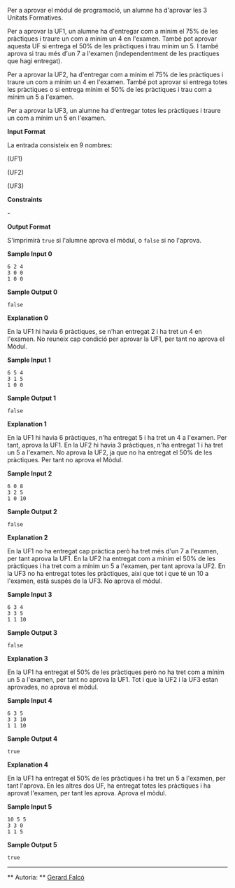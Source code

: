 Per a aprovar el mòdul de programació, un alumne ha d'aprovar les 3
Unitats Formatives.

Per a aprovar la UF1, un alumne ha d'entregar com a mínim el 75% de les
pràctiques i traure un com a mínim un 4 en l'examen. També pot aprovar
aquesta UF si entrega el 50% de les pràctiques i trau mínim un 5. I
també aprova si trau més d'un 7 a l'examen (independentment de les
practiques que hagi entregat).

Per a aprovar la UF2, ha d'entregar com a mínim el 75% de les pràctiques
i traure un com a mínim un 4 en l'examen. També pot aprovar si entrega
totes les pràctiques o si entrega mínim el 50% de les pràctiques i trau
com a mínim un 5 a l'examen.

Per a aprovar la UF3, un alumne ha d'entregar totes les pràctiques i
traure un com a mínim un 5 en l'examen.

**Input Format**

La entrada consisteix en 9 nombres:

(UF1)

(UF2)

(UF3)

**Constraints**

\-

**Output Format**

S'imprimirà `true` si l'alumne aprova el mòdul, o `false` si no
l'aprova.

**Sample Input 0**

    6 2 4
    3 0 0
    1 0 0

**Sample Output 0**

    false

**Explanation 0**

En la UF1 hi havia 6 pràctiques, se n'han entregat 2 i ha tret un 4 en
l'examen. No reuneix cap condició per aprovar la UF1, per tant no aprova
el Mòdul.

**Sample Input 1**

    6 5 4
    3 1 5
    1 0 0

**Sample Output 1**

    false

**Explanation 1**

En la UF1 hi havia 6 pràctiques, n'ha entregat 5 i ha tret un 4 a
l'examen. Per tant, aprova la UF1. En la UF2 hi havia 3 pràctiques, n'ha
entregat 1 i ha tret un 5 a l'examen. No aprova la UF2, ja que no ha
entregat el 50% de les pràctiques. Per tant no aprova el Mòdul.

**Sample Input 2**

    6 0 8
    3 2 5
    1 0 10

**Sample Output 2**

    false

**Explanation 2**

En la UF1 no ha entregat cap pràctica però ha tret més d'un 7 a
l'examen, per tant aprova la UF1. En la UF2 ha entregat com a mínim el
50% de les pràctiques i ha tret com a mínim un 5 a l'examen, per tant
aprova la UF2. En la UF3 no ha entregat totes les pràctiques, així que
tot i que té un 10 a l'examen, està suspés de la UF3. No aprova el
mòdul.

**Sample Input 3**

    6 3 4
    3 3 5
    1 1 10

**Sample Output 3**

    false

**Explanation 3**

En la UF1 ha entregat el 50% de les pràctiques però no ha tret com a
mínim un 5 a l'examen, per tant no aprova la UF1. Tot i que la UF2 i la
UF3 estan aprovades, no aprova el mòdul.

**Sample Input 4**

    6 3 5
    3 3 10
    1 1 10

**Sample Output 4**

    true

**Explanation 4**

En la UF1 ha entregat el 50% de les pràctiques i ha tret un 5 a
l'examen, per tant l'aprova. En les altres dos UF, ha entregat totes les
pràctiques i ha aprovat l'examen, per tant les aprova. Aprova el mòdul.

**Sample Input 5**

    10 5 5
    3 3 0
    1 1 5

**Sample Output 5**

    true

----------

** Autoria: **
[Gerard Falcó](https://github.com/gerardfp)
